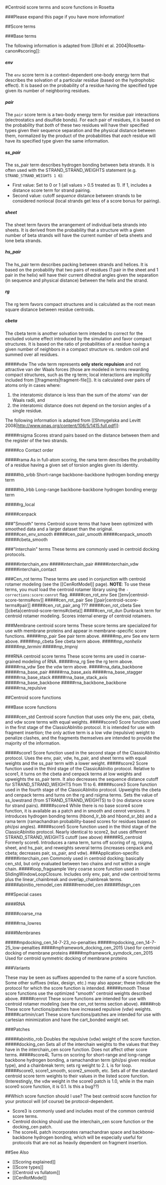#Centroid score terms and score functions in Rosetta

###Please expand this page if you have more information!

##Score terms

###Base terms

The following information is adapted from [[Rohl et al. 2004|Rosetta-canon#scoring]]:


##### env
The `env` score term is a context-dependent one-body energy term that describes the solvation of a particular residue (based on the hydrophobic effect). It is based on the probability of a residue having the specified type given its number of neighboring residues.

##### pair
The `pair` score term is a two-body energy term for residue pair interactions (electrostatics and disulfide bonds). For each pair of residues, it is based on the probability that *both* of these two residues will have their specified types given their sequence separation and the physical distance between them, normalized by the product of the probabilities that *each* residue will have its specified type given the same information.

##### ss_pair
The ss_pair term describes hydrogen bonding between beta strands. 
It is often used with the STRAND_STRAND_WEIGHTS statement (e.g. `STRAND_STRAND_WEIGHTS 1 6`):
* First value:  Set to 0 or 1 (all values > 0.5 treated as 1). If 1, includes a distance score term for strand pairing. 
* Second value: cutoff *sequence* distance between strands to be considered nonlocal (local strands get less of a score bonus for pairing).

##### sheet
The sheet term favors the arrangement of individual beta strands into sheets. It is derived from the probability that a structure with a given number of beta strands will have the current number of beta sheets and lone beta strands.

##### hs_pair
The hs_pair term describes packing between strands and helices. It is based on the probability that two pairs of residues (1 pair in the sheet and 1 pair in the helix) will have their current dihedral angles given the separation (in sequence and physical distance) between the helix and the strand.

##### rg
The rg term favors compact structures and is calculated as the root mean square distance between residue centroids.

##### cbeta
The cbeta term is another solvation term intended to correct for the excluded volume effect introduced by the simulation and favor compact structures. It is based on the ratio of probabilities of a residue having a given number of neighbors in a compact structure vs. random coil and summed over all residues.

#####vdw
The vdw term represents **only steric repulsion** and not attractive van der Waals forces (those are modeled in terms rewarding compact structures, such as the rg term; local interactions are implicitly included from [[fragments|fragment-file]]). It is calculated over pairs of atoms only in cases where:
1. the interatomic distance is less than the sum of the atoms' van der Waals radii, and 
2. the interatomic distance does not depend on the torsion angles of a single residue.



The following information is adapted from [[Shmygelska and Levitt 2008|http://www.pnas.org/content/106/5/1415.full.pdf]]:

#####rsigma
Scores strand pairs based on the distance between them and the register of the two strands.


#####co
Contact order


#####rama
As in full-atom scoring, the rama term describes the probability of a residue having a given set of torsion angles given its identity.


#####hb_srbb
Short-range backbone-backbone hydrogen bonding energy term

#####hb_lrbb
Long-range backbone-backbone hydrogen bonding energy term

#####rg_local

#####cenpack



###"Smooth" terms
Centroid score terms that have been optimized with smoothed data and a larger dataset than the original.
#####cen_env_smooth
#####cen_pair_smooth
#####cenpack_smooth
#####cbeta_smooth

###"Interchain" terms
These terms are commonly used in centroid docking protocols.

#####interchain_env
#####interchain_pair
#####interchain_vdw
#####interchain_contact

###Cen_rot terms
These terms are used in conjunction with centroid rotamer modeling (see the [[CenRotModel]] page). **NOTE**: To use these terms, you must load the centroid rotamer library using the `-corrections:score:cenrot` flag.
#####cen_rot_env
See [[env|centroid-score-terms#env]]
#####cen_rot_pair
See [[pair|centroid-score-terms#pair]]
#####cen_rot_pair_ang
???
#####cen_rot_cbeta
See [[cbeta|centroid-score-terms#cbeta]]
#####cen_rot_dun
Dunbrack term for centroid rotamer modeling. Scores internal energy of centroid rotamers.


###Membrane centroid score terms
These score terms are specialized for use with membrane proteins and appear in membrane-specific score functions.
#####mp_pair
See pair term above.
#####mp_env
See env term above.
#####mp_cbeta
See cbeta term above.
#####*mp_nonhelix*
#####*mp_termini*
#####*mp_tmproj*

###RNA centroid score terms
These score terms are used in coarse-grained modeling of RNA.
#####rna_rg
See the rg term above.
#####rna_vdw
See the vdw term above.
#####rna_data_backbone
#####rna_base_pair
#####rna_base_axis
#####rna_base_stagger
#####rna_base_stack
#####rna_base_stack_axis
#####rna_base_backbone
#####rna_backbone_backbone
#####rna_repulsive

##Centroid score functions

###Base score functions

#####cen_std
Centroid score function that uses only the env, pair, cbeta, and vdw score terms with equal weights. 
#####score0
Score function used in the first stage of the ClassicAbInitio protocol. It is intended for use with fragment insertion; the only active term is a low vdw (repulsive) weight to penalize clashes, and the fragments themselves are intended to provide the majority of the information.

#####score1
Score function used in the second stage of the ClassicAbInitio protocol. Uses the env, pair, vdw, hs_pair, and sheet terms with equal weights and the ss_pair term with a lower weight.
#####score2
Score function used in the third stage of the ClassicAbInitio protocol. Relative to score1, it turns on the cbeta and cenpack terms at low weights and upweights the ss_pair term. It also decreases the sequence distance cutoff for STRAND_STRAND_WEIGHTS from 11 to 6.
#####score3
Score function used in the fourth stage of the ClassicAbInitio protocol. Upweights the cbeta and cenpack terms and turns on the rg and rsigma terms. Sets the value of ss_lowstrand (from STRAND_STRAND_WEIGHTS) to 0 (no distance score for strand pairs).
#####score4
While there is no base score4 score function, it is available as a patch and in smooth and cenrot versions. It introduces hydrogen bonding terms (hbond_lr_bb and hbond_sr_bb) and a rama term (ramachandran probability-based scores for residues based on phi/psi angles).
#####score5
Score function used in the third stage of the ClassicAbInitio protocol. Nearly identical to score2, but uses different STRAND_STRAND_WEIGHTS cutoff (see above)
#####RS_centroid
Formerly score6. Introduces a rama term, turns off scoring of rg, rsigma, sheet, and hs_pair, and reweights several terms (increases cenpack and cbeta; decreases pair, ss_pair, and vdw).
###Application-specific
#####interchain_cen
Commonly used in centroid docking; basically cen_std, but only evaluated between two chains and not within a single chain.
#####loop_fragsample
Very coarse score function used in SlidingWindowLoopClosure. Includes only env, pair, and vdw centroid terms plus the linear_chainbreak and overlap_chainbreak terms.
#####abinitio_remodel_cen
#####remodel_cen
#####fldsgn_cen

###Special cases

####RNA

#####coarse_rna

#####rna_lowres

####Membranes

#####mpdocking_cen_14-7-23_no-penalties
#####mpdocking_cen_14-7-25_low-penalties
#####mpframework_docking_cen_2015
Used for centroid docking of membrane proteins
#####mpframework_symdock_cen_2015
Used for centroid symmetric docking of membrane proteins

###Variants

These may be seen as suffixes appended to the name of a score function. Some other suffixes (relax, design, etc.) may also appear; these indicate the protocol for which the score function is intended.
#####smooth
These score functions use the optimized "smooth" centroid weights described above.
#####cenrot
These score functions are intended for use with centroid rotamer modeling (see the cen_rot terms section above).
#####rob
These score functions/patches have increased repulsive (vdw) weights.
#####cartmin/cart
These score functions/patches are intended for use with cartesian minimization and have the cart_bonded weight set.

###Patches

#####abinitio_rob
Doubles the repulsive (vdw) weight of the score function.
#####docking_cen
Sets all of the interchain weights to the values that they have in the interchain_cen score function. Does not affect other score terms.
#####score4L
Turns on scoring for short-range and long-range backbone hydrogen bonding, a ramachandran term (phi/psi given residue type), and a chainbreak term; sets rg weight to 2. L is for loop.
#####score0, score1_smooth, score2_smooth, etc.
Sets all of the standard centroid score term weights to their values in the listed score function. (Interestingly, the vdw weight in the score0 patch is 1.0, while in the main score0 score function, it is 0.1. Is this a bug??)


##Which score function should I use?
The best centroid score function for your protocol will (of course) be protocol-dependent.
* Score3 is commonly used and includes most of the common centroid score terms. 
* Centroid docking should use the interchain_cen score function or the docking_cen patch. 
* The score4L patch incorporates ramachandran space and backbone-backbone hydrogen bonding, which will be especially useful for protocols that are not as heavily dependent on fragment insertion.





##See Also

* [[Scoring explained]]
* [[Score types]]
* [[Centroid vs fullatom]]
* [[CenRotModel]]